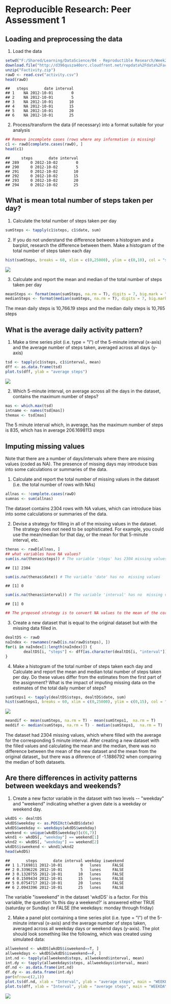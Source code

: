 # Reproducible Research: Peer Assessment 1


## Loading and preprocessing the data
1. Load the data

```r
setwd("F:/Shared/Learning/DataScience/04 - Reproductible Research/Week2/PA1/RepData_PeerAssessment1")
download.file("http://d396qusza40orc.cloudfront.net/repdata%2Fdata%2Factivity.zip", "Factivity.zip", mode = "wb")
unzip("Factivity.zip")
rawD <- read.csv("activity.csv")
head(rawD)
```

```
##   steps       date interval
## 1    NA 2012-10-01        0
## 2    NA 2012-10-01        5
## 3    NA 2012-10-01       10
## 4    NA 2012-10-01       15
## 5    NA 2012-10-01       20
## 6    NA 2012-10-01       25
```

2. Process/transform the data (if necessary) into a format suitable for your analysis

```r
## Remove incomplete cases (rows where any information is missing)
c1 <- rawD[complete.cases(rawD), ]
head(c1)
```

```
##     steps       date interval
## 289     0 2012-10-02        0
## 290     0 2012-10-02        5
## 291     0 2012-10-02       10
## 292     0 2012-10-02       15
## 293     0 2012-10-02       20
## 294     0 2012-10-02       25
```

## What is mean total number of steps taken per day?
1. Calculate the total number of steps taken per day

```r
sumSteps <- tapply(c1$steps, c1$date, sum)
```
2. If you do not understand the difference between a histogram and a barplot, research the difference between them. Make a histogram of the total number of steps taken each day

```r
hist(sumSteps, breaks = 60, xlim = c(0,25000), ylim = c(0,10), col = "salmon", las=3, main = "Histogram of total Daily Steps")
```

![](PA1_template_files/figure-html/hist-1.png) 

3. Calculate and report the mean and median of the total number of steps taken per day

```r
meanSteps <- format(mean(sumSteps, na.rm = T), digits = 7, big.mark = ",")
medianSteps <- format(median(sumSteps, na.rm = T), digits = 7, big.mark = ",")
```
The mean daily steps is 10,766.19 steps and the median daily steps is 10,765 steps

## What is the average daily activity pattern?
1. Make a time series plot (i.e. type = "l") of the 5-minute interval (x-axis) and the average number of steps taken, averaged across all days (y-axis)

```r
tsd <- tapply(c1$steps, c1$interval, mean)
dff <- as.data.frame(tsd)
plot.ts(dff, ylab = "average steps")
```

![](PA1_template_files/figure-html/TimeSeries-1.png) 

2. Which 5-minute interval, on average across all the days in the dataset, contains the maximum number of steps?

```r
mas <- which.max(tsd)
intname <- names(tsd[mas])
themax <- tsd[mas]
```
The 5 minute interval which, in average, has the maximum number of steps is 835, which has in average 206.1698113 steps

## Imputing missing values
Note that there are a number of days/intervals where there are missing values (coded as NA). The presence of missing days may introduce bias into some calculations or summaries of the data.
1. Calculate and report the total number of missing values in the dataset (i.e. the total number of rows with NAs)

```r
allnas <- !complete.cases(rawD)
sumnas <- sum(allnas)
```
The dataset contains 2304 rows with NA values, which can introduce bias into some calculations or summaries of the data.

2. Devise a strategy for filling in all of the missing values in the dataset. The strategy does not need to be sophisticated. For example, you could use the mean/median for that day, or the mean for that 5-minute interval, etc.

```r
thenas <- rawD[allnas, ]
## what variables have NA values?
sum(is.na(thenas$steps)) # The variable 'steps' has 2304 missing values
```

```
## [1] 2304
```

```r
sum(is.na(thenas$date)) # The variable 'date' has no  missing values
```

```
## [1] 0
```

```r
sum(is.na(thenas$interval)) # The variable 'interval' has no  missing values
```

```
## [1] 0
```

```r
## The proposed strategy is to convert NA values to the mean of the corresponding interval
```

3. Create a new dataset that is equal to the original dataset but with the missing data filled in.

```r
dealtDS <- rawD
naIndex <- rownames(rawD[is.na(rawD$steps), ])
for(i in naIndex[1:length(naIndex)]) {
        dealtDS[i, "steps"] <- dff[as.character(dealtDS[i, "interval"]), ]
}
```

4. Make a histogram of the total number of steps taken each day and Calculate and report the mean and median total number of steps taken per day. Do these values differ from the estimates from the first part of the assignment? What is the impact of imputing missing data on the estimates of the total daily number of steps?

```r
sumSteps1 <- tapply(dealtDS$steps, dealtDS$date, sum)
hist(sumSteps1, breaks = 60, xlim = c(0,25000), ylim = c(0,15), col = "cadetblue2", las=3, main = "Histogram of total Daily Steps, with NA imputed")
```

![](PA1_template_files/figure-html/hist2-1.png) 

```r
meandif <- mean(sumSteps, na.rm = T) - mean(sumSteps1,  na.rm = T)
meddif <- median(sumSteps, na.rm = T) - median(sumSteps1,  na.rm = T)
```
The dataset had 2304 missing values, which where filled with the average for the corresponding 5 minute interval. After creating a new dataset with the filled values and calculating the mean and the median,  there was no difference between the mean of the new dataset and the mean from the original dataset,, but there was a diference of -1.1886792 when comparing the median of both datasets.

## Are there differences in activity patterns between weekdays and weekends?
1. Create a new factor variable in the dataset with two levels -- "weekday" and "weekend" indicating whether a given date is a weekday or weekend day.

```r
wkdDS <- dealtDS
wkdDS$weekday <- as.POSIXct(wkdDS$date)
wkdDS$weekday <- weekdays(wkdDS$weekday)
weekend <- unique(wkdDS$weekday)[c(6,7)]
wknd1 <- wkdDS[, "weekday"] == weekend[1]
wknd2 <- wkdDS[, "weekday"] == weekend[2]
wkdDS$isweekend <- wknd1|wknd2
head(wkdDS)
```

```
##       steps       date interval weekday isweekend
## 1 1.7169811 2012-10-01        0   lunes     FALSE
## 2 0.3396226 2012-10-01        5   lunes     FALSE
## 3 0.1320755 2012-10-01       10   lunes     FALSE
## 4 0.1509434 2012-10-01       15   lunes     FALSE
## 5 0.0754717 2012-10-01       20   lunes     FALSE
## 6 2.0943396 2012-10-01       25   lunes     FALSE
```
The variable "isweekend" in the dataset 'wkdDS' is a factor. For this variable, the question 'Is this day a weekend?' is answered either TRUE (saturday or Sunday) or FALSE (the weekdays: monday through friday)

2. Make a panel plot containing a time series plot (i.e. type = "l") of the 5-minute interval (x-axis) and the average number of steps taken, averaged across all weekday days or weekend days (y-axis). The plot should look something like the following, which was created using simulated data:


```r
allweekend <- wkdDS[wkdDS$isweekend==T, ]
allweekdays <- wkdDS[wkdDS$isweekend==F, ]
int.nd <- tapply(allweekend$steps, allweekend$interval, mean)
int.dy <- tapply(allweekdays$steps, allweekdays$interval, mean)
df.nd <- as.data.frame(int.nd)
df.dy <- as.data.frame(int.dy)
par(mfrow=c(2,1))
plot.ts(df.nd, xlab = "Interval", ylab = "average steps", main = "WEEKEND", las = 3)
plot.ts(dff, xlab = "Interval", ylab = "average steps", main = "WEEKDAY", las = 3)
```

![](PA1_template_files/figure-html/panelplot-1.png) 

